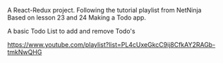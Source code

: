 
A React-Redux project.  Following the tutorial playlist from NetNinja<br>
Based on lesson 23 and 24  Making a Todo app.

A basic Todo List to add and remove Todo's

https://www.youtube.com/playlist?list=PL4cUxeGkcC9ij8CfkAY2RAGb-tmkNwQHG
